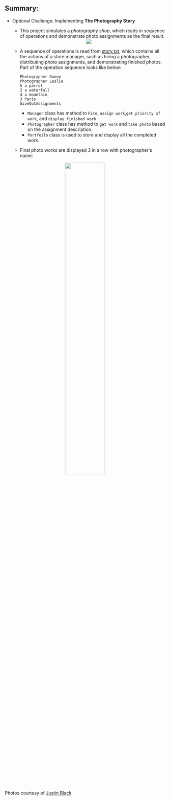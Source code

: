 ## Summary:

* Optional Challenge: Implementing __The Photography Story__  

	* This project simulates a _photography shop_, which reads in sequence of operations and demonstrate photo assignments as the final result.
	 
	<div align=center><img src="http://i.imgur.com/bXd146R.jpg"/></div>
	
	* A sequence of operations is read from [story.txt](https://github.com/GrandPa300/Udacity-Intro-to-Java-Programming/blob/master/story.txt), which contains all the actions of a store manager, such as hiring a photographer, distributing photo assignments, and demonstrating finished photos. Part of the operation sequence looks like below:
		```
		Photographer Danny
		Photographer Leslie
		5 a parrot
		2 a waterfall
		4 a mountain
		3 Paris
		GiveOutAssignments
		```
		* `Manager` class has method to `hire`, `assign work`,`get priority of work`, and `display finished work`
		* `Photographer` class has method to `get work` and `take photo` based on the assignment description.
		* `Portfoilo` class is used to store and display all the completed work.

	* Final photo works are displayed 3 in a row with photographer's name:



<div align=center>
      <img src="http://i.imgur.com/cPEanz6.jpg"
         width="50%" height="50%" />
  </div>

 
 Photos courtesy of [Justin Black](http://www.justinblackphotos.com/world4.html)